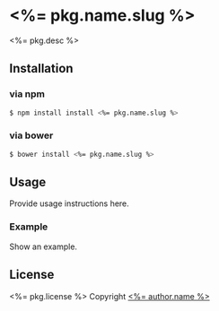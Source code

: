 # <%= pkg.name.slug %>

<%= pkg.desc %>

## Installation

### via npm
```bash
$ npm install install <%= pkg.name.slug %>
```

### via bower
```bash
$ bower install <%= pkg.name.slug %>
```

## Usage

Provide usage instructions here.

### Example

Show an example.

## License

<%= pkg.license %> Copyright [<%= author.name %>](<%= author.email %>)

